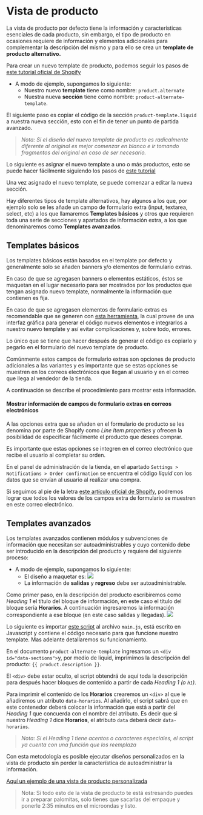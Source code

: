 # Vista de producto
La vista de producto por defecto tiene la información y características esenciales de cada producto, sin embargo, el tipo de producto en ocasiones requiere de información y elementos adicionales para complementar la descripción del mismo y para ello se crea un **template de producto alternativo.**

Para crear un nuevo template de producto, podemos seguir los pasos de [este tutorial oficial de Shopify](https://help.shopify.com/en/themes/customization/store/create-alternate-templates)

* A modo de ejemplo, supongamos lo siguiente:	
	* Nuestro nuevo **template** tiene como nombre: `product.alternate`
	* Nuestra nueva **sección** tiene como nombre: `product-alternate-template`.

El siguiente paso es copiar el código de la sección `product-template.liquid` a nuestra nueva sección, esto con el fin de tener un punto de partida avanzado.

> *Nota: Si el diseño del nuevo template de producto es radicalmente diferente al original es mejor comenzar en blanco e ir tomando fragmentos del original en caso de ser necesario.*  

Lo siguiente es asignar el nuevo template a uno o más productos, esto se puede hacer fácilmente siguiendo los pasos de [este tutorial](https://help.shopify.com/en/themes/customization/store/create-alternate-templates#assign-your-template-in-the-admin-sectioned-themes-specific)

Una vez asignado el nuevo template, se puede comenzar a editar la nueva sección.

Hay diferentes tipos de template alternativos, hay algunos a los que, por ejemplo solo se les añade un campo de formulario extra (input, textarea, select, etc) a los que llamaremos **Templates básicos** y otros que requieren toda una serie de secciones y apartados de información extra, a los que denominaremos como **Templates avanzados**.



## Templates básicos

Los templates básicos están basados en el template por defecto y generalmente solo se añaden banners y/o elementos de formulario extras.

En caso de que se agregasen banners o elementos estáticos, éstos se maquetan en el lugar necesario para ser mostrados por los productos que tengan asignado nuevo template, normalmente la información que contienen es fija.

En caso de que se agregasen elementos de formulario extras es recomendable que se generen con [esta herramienta](https://ui-elements-generator.myshopify.com/pages/line-item-property), la cual provee de una interfaz gráfica para generar el código nuevos elementos e integrarlos a nuestro nuevo template y así evitar complicaciones y, sobre todo, errores. 

Lo único que se tiene que hacer después de generar el código es copiarlo y pegarlo en el formulario del nuevo template de producto.

Comúnmente estos campos de formulario extras son opciones de producto adicionales a las variantes y es importante que se estas opciones se muestren en los correos electrónicos que llegan al usuario y en el correo que llega al vendedor de la tienda.

A continuación se describe el procedimiento para mostrar esta información.


#### Mostrar información de campos de formulario extras en correos electrónicos

A las opciones extra que se añaden en el formulario de producto se les denomina por parte de Shopify como *Line Item properties* y ofrecen la posibilidad de especificar fácilmente el producto que desees comprar.

Es importante que estas opciones se integren en el correo electrónico que recibe el usuario al completar su orden.

En el panel de administración de la tienda, en el apartado `Settings > Notifications > Order confirmation` se encuentra el código *liquid* con los datos que se envían al usuario al realizar una compra.

Si seguimos al pie de la letra [este artículo oficial de Shopify](https://help.shopify.com/en/themes/customization/products/features/get-customization-information-for-products#show-customizations-in-email-templates-sectioned-themes-specific), podremos lograr que todos los valores de los campos extra de formulario se muestren en este correo electrónico.



## Templates avanzados
Los templates avanzados contienen módulos y subvenciones de información que necesitan ser autoadministrables y cuyo contenido debe ser introducido en la descripción del producto y requiere del siguiente proceso:

* A modo de ejemplo, supongamos lo siguiente:
	* El diseño a maquetar es: 
![](Tesis%20Shopify/Captura%20de%20pantalla%202018-11-22%20a%20la(s)%2013.56.53.png)
	* La información de **salidas** y **regreso** debe ser autoadministrable.
	
Como primer paso, en la descripción del producto escribiremos como *Heading 1* el título del bloque de información, en este caso el título del bloque sería **Horarios**. A continuación ingresaremos la información correspondiente a ese bloque (en este caso salidas y llegadas).
![](Tesis%20Shopify/Captura%20de%20pantalla%202018-11-22%20a%20la(s)%2014.28.23.png)


Lo siguiente es importar [este script](https://gist.github.com/UbaldoRosas/9ec2519525753e366307cbf24cd68594) al archivo `main.js`, está escrito en Javascript y contiene el código necesario para que funcione nuestro template. Mas adelante detallaremos su funcionamiento.

En el documento `product-alternate-template` ingresamos un `<div id="data-sections">`y, por medio de liquid, imprimimos la descripción del producto: `{{ product.description }}`. 

El `<div>` debe estar oculto, el script obtendrá de aquí toda la descripción para después hacer bloques de contenido a partir de cada *Heading 1 (o `h1`)*.

Para imprimir el contenido de los **Horarios** crearemos un `<div>` al que le añadiremos un atributo `data-horarios`. Al añadirlo, el script sabrá que en este contenedor deberá colocar la información que está a partir del *Heading 1* que concuerda con el nombre del atributo. 
Es decir que si nuestro *Heading 1* dice **Horarios**, el atributo `data` deberá decir `data-horarios`.

> *Nota: Si el Heading 1 tiene acentos o caracteres especiales, el script ya cuenta con una función que los reemplaza*  

Con esta metodología es posible ejecutar diseños personalizados en la vista de producto sin perder la característica de autoadministrar la información.

[Aquí un ejemplo de una vista de producto personalizada](https://vagandopormexico.myshopify.com/products/sierra-gorda)

> Nota: Si todo esto de la vista de producto te está estresando puedes ir a preparar palomitas, solo tienes que sacarlas del empaque y ponerle 2:35 minutos en el microondas y listo. 
